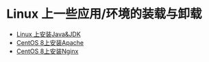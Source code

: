 # Linux 上一些应用/环境的装载与卸载

- [Linux 上安装Java&JDK](Java&JDK.md)
- [CentOS 8上安装Apache](https://www.linuxidc.com/Linux/2019-11/161439.htm)
- [CentOS 8上安装Nginx](https://www.linuxidc.com/Linux/2019-11/161440.htm)
